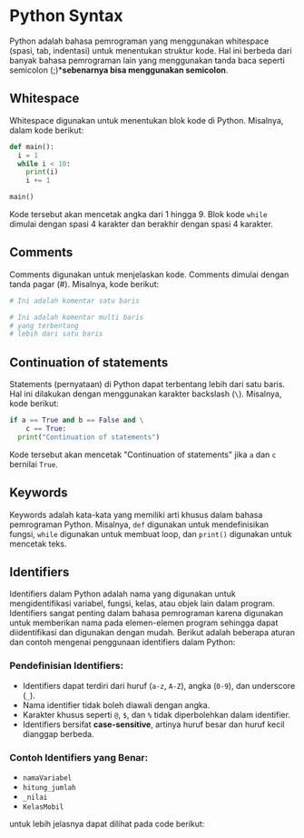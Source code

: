 # Python Syntax
Python adalah bahasa pemrograman yang menggunakan whitespace (spasi, tab,
indentasi) untuk menentukan struktur kode. Hal ini berbeda dari banyak bahasa
pemrograman lain yang menggunakan tanda baca seperti semicolon (;)***sebenarnya
bisa menggunakan semicolon**.

## Whitespace

Whitespace digunakan untuk menentukan blok kode di Python. Misalnya, dalam kode
berikut:
```python
def main():
  i = 1
  while i < 10:
    print(i)
    i += 1

main()
```
Kode tersebut akan mencetak angka dari 1 hingga 9. Blok kode `while` dimulai
dengan spasi 4 karakter dan berakhir dengan spasi 4 karakter.

## Comments

Comments digunakan untuk menjelaskan kode. Comments dimulai dengan tanda pagar
(#). Misalnya, kode berikut:
```python
# Ini adalah komentar satu baris

# Ini adalah komentar multi baris
# yang terbentang
# lebih dari satu baris
```

## Continuation of statements

Statements (pernyataan) di Python dapat terbentang lebih dari satu baris. Hal
ini dilakukan dengan menggunakan karakter backslash (`\`). Misalnya, kode berikut:
```python
if a == True and b == False and \
    c == True:
  print("Continuation of statements")
```
Kode tersebut akan mencetak "Continuation of statements" jika `a` dan `c` bernilai
`True`.

## Keywords

Keywords adalah kata-kata yang memiliki arti khusus dalam bahasa pemrograman
Python. Misalnya, `def` digunakan untuk mendefinisikan fungsi, `while` digunakan
untuk membuat loop, dan `print()` digunakan untuk mencetak teks.

## Identifiers

Identifiers dalam Python adalah nama yang digunakan untuk mengidentifikasi variabel, fungsi, kelas, atau objek lain dalam program. Identifiers sangat penting dalam bahasa pemrograman karena digunakan untuk memberikan nama pada elemen-elemen program sehingga dapat diidentifikasi dan digunakan dengan mudah. Berikut adalah beberapa aturan dan contoh mengenai penggunaan identifiers dalam Python:

### Pendefinisian Identifiers:
- Identifiers dapat terdiri dari huruf (`a-z`, `A-Z`), angka (`0-9`), dan underscore (`_`).
- Nama identifier tidak boleh diawali dengan angka.
- Karakter khusus seperti `@`, `$`, dan `%` tidak diperbolehkan dalam identifier.
- Identifiers bersifat **case-sensitive**, artinya huruf besar dan huruf kecil dianggap berbeda.

### Contoh Identifiers yang Benar:
- `namaVariabel`
- `hitung_jumlah`
- `_nilai`
- `KelasMobil`

untuk lebih jelasnya dapat dilihat pada code berikut:



